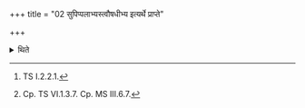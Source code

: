 +++
title = "02 सुपिप्पलाभ्यस्त्वौषधीभ्य इत्यर्थे प्राप्ते"

+++

<details><summary>थिते</summary>

2. With supippalābhyas tvauṣadhībhyaḥ...[^1] he scratches his head (by means of it) if it is necessary.[^2]  


[^1]: TS I.2.2.1.  

[^2]: Cp. TS VI.1.3.7. Cp. MS III.6.7.
</details>
